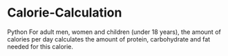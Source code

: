 # Calorie-Calculation
Python
For adult men, women and children (under 18 years), the amount of calories per day calculates the amount of protein, carbohydrate and fat needed for this calorie.
